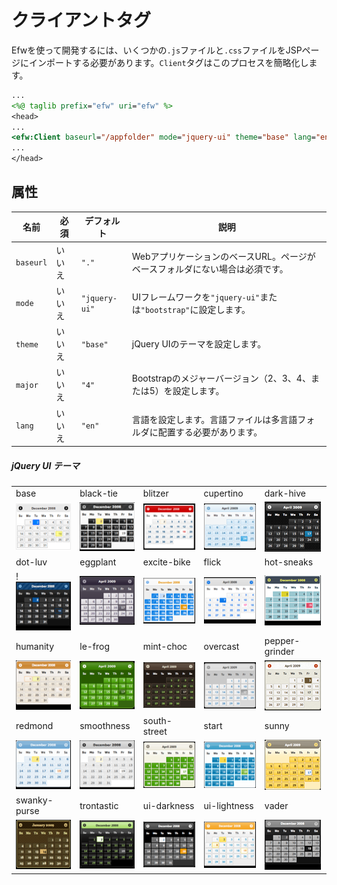 # クライアントタグ

Efwを使って開発するには、いくつかの`.js`ファイルと`.css`ファイルをJSPページにインポートする必要があります。`Client`タグはこのプロセスを簡略化します。

```jsp
...
<%@ taglib prefix="efw" uri="efw" %>
<head>
...
<efw:Client baseurl="/appfolder" mode="jquery-ui" theme="base" lang="en" /> // efw:client または efw:CLIENT
...
</head>
```
## 属性

| 名前 | 必須 | デフォルト | 説明 |
|---|---|---|---|
| `baseurl` | いいえ | `"."` | WebアプリケーションのベースURL。ページがベースフォルダにない場合は必須です。 |
| `mode` | いいえ | `"jquery-ui"` | UIフレームワークを`"jquery-ui"`または`"bootstrap"`に設定します。 |
| `theme` | いいえ | `"base"` | jQuery UIのテーマを設定します。 |
| `major` | いいえ | `"4"` | Bootstrapのメジャーバージョン（2、3、4、または5）を設定します。 |
| `lang` | いいえ | `"en"` | 言語を設定します。言語ファイルは多言語フォルダに配置する必要があります。 |


##### jQuery UI テーマ

| | | | | |
|---|---|---|---|---|
|base|black-tie|blitzer|cupertino|dark-hive|
|![Base Theme](../img/themes/base.png)|![Black Tie Theme](../img/themes/black-tie.png)|![Blitzer Theme](../img/themes/blitzer.png)|![Cupertino Theme](../img/themes/cupertino.png)|![Dark Hive Theme](../img/themes/dark-hive.png)|
|dot-luv|eggplant|excite-bike|flick|hot-sneaks|
!![Dot Luv Theme](../img/themes/dot-luv.png)|![Eggplant Theme](../img/themes/eggplant.png)|![Excite Bike Theme](../img/themes/excite-bike.png)|![Flick Theme](../img/themes/flick.png)|![Hot Sneaks Theme](../img/themes/hot-sneaks.png)|
|humanity|le-frog|mint-choc|overcast|pepper-grinder|
|![Humanity Theme](../img/themes/humanity.png)|![Le Frog Theme](../img/themes/le-frog.png)|![Mint Choc Theme](../img/themes/mint-choc.png)|![Overcast Theme](../img/themes/overcast.png)|![Pepper Grinder Theme](../img/themes/pepper-grinder.png)|
|redmond|smoothness|south-street|start|sunny|
|![Redmond Theme](../img/themes/redmond.png)|![Smoothness Theme](../img/themes/smoothness.png)|![South Street Theme](../img/themes/south-street.png)|![Start Theme](../img/themes/start.png)|![Sunny Theme](../img/themes/sunny.png)|
|swanky-purse|trontastic|ui-darkness|ui-lightness|vader|
|![Swanky Purse Theme](../img/themes/swanky-purse.png)|![Trontastic Theme](../img/themes/trontastic.png)|![UI Darkness Theme](../img/themes/ui-darkness.png)|![UI Lightness Theme](../img/themes/ui-lightness.png)|![Vader Theme](../img/themes/vader.png)|
